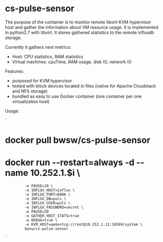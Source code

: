 # cs-pulse-sensor
The purpose of the container is to monitor remote libvirt KVM hypervisor host and gather the information about VM resource usage. It is implemented in python2.7 with libvirt. It stores gathered statistics to the remote influxdb storage.

Currently it gathers next metrics: 
 - Host: CPU statistics, RAM statistics
 - Virtual machines: cpuTime, RAM usage, disk IO, network IO

Features:
 - purposed for KVM hypervisor
 - tested with block devices located in files (native for Apache Cloudstack and NFS storage)
 - bundled as easy to use Docker container (one container per one virtualization host)

Usage:

`
# docker pull bwsw/cs-pulse-sensor
# docker run --restart=always -d --name 10.252.1.$i \
             -e PAUSE=10 \
             -e INFLUX_HOST=influx \
             -e INFLUX_PORT=8086 \
             -e INFLUX_DB=puls \
             -e INFLUX_USER=puls \
             -e INFLUX_PASSWORD=secret \
             -e PAUSE=20
             -e GATHER_HOST_STATS=true
             -e DEBUG=true \
             -e KVM_HOST=qemu+tcp://root@10.252.1.11:16509/system \
             bwsw/cs-pulse-sensor
`
